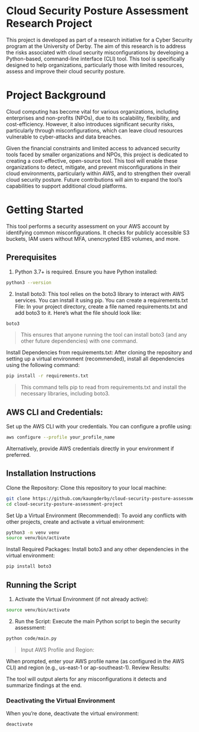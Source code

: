 # Cloud Security Posture Assessment Research Project

This project is developed as part of a research initiative for a Cyber Security program at the University of Derby. The aim of this research is to address the risks associated with cloud security misconfigurations by developing a Python-based, command-line interface (CLI) tool. This tool is specifically designed to help organizations, particularly those with limited resources, assess and improve their cloud security posture.

# Project Background
Cloud computing has become vital for various organizations, including enterprises and non-profits (NPOs), due to its scalability, flexibility, and cost-efficiency. However, it also introduces significant security risks, particularly through misconfigurations, which can leave cloud resources vulnerable to cyber-attacks and data breaches.

Given the financial constraints and limited access to advanced security tools faced by smaller organizations and NPOs, this project is dedicated to creating a cost-effective, open-source tool. This tool will enable these organizations to detect, mitigate, and prevent misconfigurations in their cloud environments, particularly within AWS, and to strengthen their overall cloud security posture. Future contributions will aim to expand the tool’s capabilities to support additional cloud platforms.

# Getting Started
This tool performs a security assessment on your AWS account by identifying common misconfigurations. It checks for publicly accessible S3 buckets, IAM users without MFA, unencrypted EBS volumes, and more.

## Prerequisites
1. Python 3.7+ is required. Ensure you have Python installed:

```bash
python3 --version
```

2. Install boto3: This tool relies on the boto3 library to interact with AWS services. You can install it using pip. You can create a requirements.txt File: In your project directory, create a file named requirements.txt and add boto3 to it. Here’s what the file should look like:

```bash
boto3
```

>This ensures that anyone running the tool can install boto3 (and any other future dependencies) with one command.

Install Dependencies from requirements.txt: After cloning the repository and setting up a virtual environment (recommended), install all dependencies using the following command:

```bash
pip install -r requirements.txt
```

>This command tells pip to read from requirements.txt and install the necessary libraries, including boto3.

## AWS CLI and Credentials:

Set up the AWS CLI with your credentials. You can configure a profile using:
```bash
aws configure --profile your_profile_name
```

Alternatively, provide AWS credentials directly in your environment if preferred.

## Installation Instructions
Clone the Repository: Clone this repository to your local machine:

```bash
git clone https://github.com/kaungderby/cloud-security-posture-assessment-project.git
cd cloud-security-posture-assessment-project
```

Set Up a Virtual Environment (Recommended): To avoid any conflicts with other projects, create and activate a virtual environment:

```bash
python3 -m venv venv
source venv/bin/activate
```

Install Required Packages: Install boto3 and any other dependencies in the virtual environment:

```bash
pip install boto3
```

## Running the Script
1. Activate the Virtual Environment (if not already active):

```bash
source venv/bin/activate
```

2. Run the Script: Execute the main Python script to begin the security assessment:

```bash
python code/main.py
```

>Input AWS Profile and Region:

When prompted, enter your AWS profile name (as configured in the AWS CLI) and region (e.g., us-east-1 or ap-southeast-1).
Review Results:

The tool will output alerts for any misconfigurations it detects and summarize findings at the end.

### Deactivating the Virtual Environment
When you’re done, deactivate the virtual environment:

```bash
deactivate
```